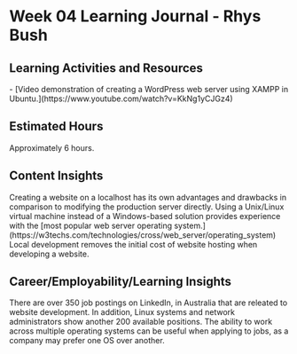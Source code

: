 <h1>Week 04 Learning Journal - Rhys Bush</h1>

<h2>Learning Activities and Resources</h2>
- [Video demonstration of creating a WordPress web server using XAMPP in Ubuntu.](https://www.youtube.com/watch?v=KkNg1yCJGz4)

<h2>Estimated Hours</h2>
<p>Approximately 6 hours.</p>

<h2>Content Insights</h2>
Creating a website on a localhost has its own advantages and drawbacks in comparison to modifying the production server directly. Using a Unix/Linux virtual machine instead of a Windows-based solution provides experience with the [most popular web server operating system.](https://w3techs.com/technologies/cross/web_server/operating_system) Local development removes the initial cost of website hosting when developing a website.


<h2>Career/Employability/Learning Insights</h2>
<p>There are over 350 job postings on LinkedIn, in Australia that are releated to website development. In addition, Linux systems and network administrators show another 200 available positions. The ability to work across multiple operating systems can be useful when applying to jobs, as a company may prefer one OS over another.</p>